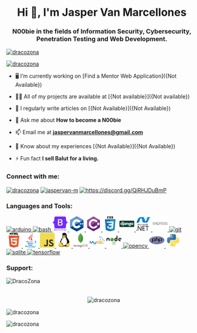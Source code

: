 <h1 align="center">Hi 👋, I'm Jasper Van Marcellones</h1>
<h3 align="center">N00bie in the fields of Information Security, Cybersecurity, Penetration Testing and Web Development.</h3>

<p align="left"> <a href="https://github.com/ryo-ma/github-profile-trophy"><img src="https://github-profile-trophy.vercel.app/?username=dracozona" alt="dracozona" /></a> </p>

<p align="left"> <a href="https://twitter.com/dracozona" target="blank"><img src="https://img.shields.io/twitter/follow/dracozona?logo=twitter&style=for-the-badge" alt="dracozona" /></a> </p>

- 🖥️ I’m currently working on [Find a Mentor Web Application]({Not Available})

- 👨‍💻 All of my projects are available at [{Not available}]({Not available})

- 📝 I regularly write articles on [{Not Available}]({Not Available})

- 💬 Ask me about **How to become a N00bie**

- 📫 Email me at **jaspervanmarcellones@gmail.com**

- 📄 Know about my experiences [{Not Available}]({Not Available})

- ⚡ Fun fact **I sell Balut for a living.**

<h3 align="left">Connect with me:</h3>
<p align="left">
<a href="https://twitter.com/dracozona" target="blank"><img align="center" src="https://cdn.jsdelivr.net/npm/simple-icons@3.0.1/icons/twitter.svg" alt="dracozona" height="30" width="40" /></a>
<a href="https://linkedin.com/in/jaspervan-m" target="blank"><img align="center" src="https://cdn.jsdelivr.net/npm/simple-icons@3.0.1/icons/linkedin.svg" alt="jaspervan-m" height="30" width="40" /></a>
<a href="https://discord.gg/https://discord.gg/QjRHJDuBmP" target="blank"><img align="center" src="https://cdn.jsdelivr.net/npm/simple-icons@3.0.1/icons/discord.svg" alt="https://discord.gg/QjRHJDuBmP" height="30" width="40" /></a>
</p>

<h3 align="left">Languages and Tools:</h3>
<p align="left"> <a href="https://www.arduino.cc/" target="_blank"> <img src="https://cdn.worldvectorlogo.com/logos/arduino-1.svg" alt="arduino" width="40" height="40"/> </a> <a href="https://www.gnu.org/software/bash/" target="_blank"> <img src="https://www.vectorlogo.zone/logos/gnu_bash/gnu_bash-icon.svg" alt="bash" width="40" height="40"/> </a> <a href="https://getbootstrap.com" target="_blank"> <img src="https://raw.githubusercontent.com/devicons/devicon/master/icons/bootstrap/bootstrap-plain-wordmark.svg" alt="bootstrap" width="40" height="40"/> </a> <a href="https://www.w3schools.com/cpp/" target="_blank"> <img src="https://raw.githubusercontent.com/devicons/devicon/master/icons/cplusplus/cplusplus-original.svg" alt="cplusplus" width="40" height="40"/> </a> <a href="https://www.w3schools.com/cs/" target="_blank"> <img src="https://raw.githubusercontent.com/devicons/devicon/master/icons/csharp/csharp-original.svg" alt="csharp" width="40" height="40"/> </a> <a href="https://www.w3schools.com/css/" target="_blank"> <img src="https://raw.githubusercontent.com/devicons/devicon/master/icons/css3/css3-original-wordmark.svg" alt="css3" width="40" height="40"/> </a> <a href="https://www.djangoproject.com/" target="_blank"> <img src="https://raw.githubusercontent.com/devicons/devicon/master/icons/django/django-original.svg" alt="django" width="40" height="40"/> </a> <a href="https://dotnet.microsoft.com/" target="_blank"> <img src="https://raw.githubusercontent.com/devicons/devicon/master/icons/dot-net/dot-net-original-wordmark.svg" alt="dotnet" width="40" height="40"/> </a> <a href="https://expressjs.com" target="_blank"> <img src="https://raw.githubusercontent.com/devicons/devicon/master/icons/express/express-original-wordmark.svg" alt="express" width="40" height="40"/> </a> <a href="https://git-scm.com/" target="_blank"> <img src="https://www.vectorlogo.zone/logos/git-scm/git-scm-icon.svg" alt="git" width="40" height="40"/> </a> <a href="https://www.w3.org/html/" target="_blank"> <img src="https://raw.githubusercontent.com/devicons/devicon/master/icons/html5/html5-original-wordmark.svg" alt="html5" width="40" height="40"/> </a> <a href="https://www.java.com" target="_blank"> <img src="https://raw.githubusercontent.com/devicons/devicon/master/icons/java/java-original.svg" alt="java" width="40" height="40"/> </a> <a href="https://developer.mozilla.org/en-US/docs/Web/JavaScript" target="_blank"> <img src="https://raw.githubusercontent.com/devicons/devicon/master/icons/javascript/javascript-original.svg" alt="javascript" width="40" height="40"/> </a> <a href="https://www.linux.org/" target="_blank"> <img src="https://raw.githubusercontent.com/devicons/devicon/master/icons/linux/linux-original.svg" alt="linux" width="40" height="40"/> </a> <a href="https://www.mongodb.com/" target="_blank"> <img src="https://raw.githubusercontent.com/devicons/devicon/master/icons/mongodb/mongodb-original-wordmark.svg" alt="mongodb" width="40" height="40"/> </a> <a href="https://www.mysql.com/" target="_blank"> <img src="https://raw.githubusercontent.com/devicons/devicon/master/icons/mysql/mysql-original-wordmark.svg" alt="mysql" width="40" height="40"/> </a> <a href="https://nodejs.org" target="_blank"> <img src="https://raw.githubusercontent.com/devicons/devicon/master/icons/nodejs/nodejs-original-wordmark.svg" alt="nodejs" width="40" height="40"/> </a> <a href="https://opencv.org/" target="_blank"> <img src="https://www.vectorlogo.zone/logos/opencv/opencv-icon.svg" alt="opencv" width="40" height="40"/> </a> <a href="https://www.php.net" target="_blank"> <img src="https://raw.githubusercontent.com/devicons/devicon/master/icons/php/php-original.svg" alt="php" width="40" height="40"/> </a> <a href="https://www.python.org" target="_blank"> <img src="https://raw.githubusercontent.com/devicons/devicon/master/icons/python/python-original.svg" alt="python" width="40" height="40"/> </a> <a href="https://www.sqlite.org/" target="_blank"> <img src="https://www.vectorlogo.zone/logos/sqlite/sqlite-icon.svg" alt="sqlite" width="40" height="40"/> </a> <a href="https://www.tensorflow.org" target="_blank"> <img src="https://www.vectorlogo.zone/logos/tensorflow/tensorflow-icon.svg" alt="tensorflow" width="40" height="40"/> </a> </p>


<h3 align="left">Support:</h3>
<p><a href="https://www.buymeacoffee.com/DracoZona"> <img align="left" src="https://cdn.buymeacoffee.com/buttons/v2/default-yellow.png" height="50" width="210" alt="DracoZona" /></a></p><br><br>

<p>&nbsp;<img align="center" src="https://github-readme-stats.vercel.app/api?username=dracozona&show_icons=true&locale=en" alt="dracozona" /></p>

<p><img align="center" src="https://github-readme-streak-stats.herokuapp.com/?user=dracozona&" alt="dracozona" /></p>

<p><img align="left" src="https://github-readme-stats.vercel.app/api/top-langs?username=dracozona&show_icons=true&locale=en&layout=compact" alt="dracozona" /></p>
